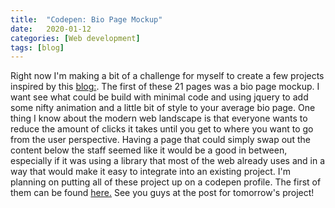 ```yaml
---
title:  "Codepen: Bio Page Mockup"
date:   2020-01-12
categories: [Web development]
tags: [blog]
---
```

Right now I'm making a bit of a challenge for myself to create a few projects inspired by this [blog:](https://hackernoon.com/remote-freelance-web-development-job-no-portfolio-2f871f298cbb).
The first of these 21 pages was a bio page mockup. I want see what could be build with minimal code and using jquery
to add some nifty animation and a little bit of style to your average bio page.
One thing I know about the modern web landscape is that everyone wants to reduce the amount of clicks it takes until you get
to where you want to go from the user perspective. Having a page that could simply swap out the content below the staff seemed
like it would be a good in between, especially if it was using a library that most of the web already uses
and in a way that would make it easy to integrate into an existing project.
I'm planning on putting all of these project up on a codepen profile. The first of them can be found [here.](https://codepen.io/cameroncrobinson/pen/bGNKGGm)
See you guys at the post for tomorrow's project!
